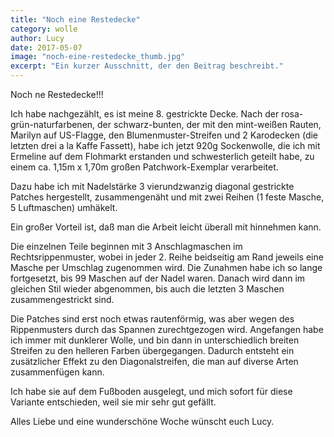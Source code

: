 ```yaml
---
title: "Noch eine Restedecke"
category: wolle
author: Lucy
date: 2017-05-07
image: "noch-eine-restedecke_thumb.jpg"
excerpt: "Ein kurzer Ausschnitt, der den Beitrag beschreibt."
---
```



Noch ne Restedecke!!!

Ich habe nachgezählt, es ist meine 8. gestrickte Decke. Nach der rosa-grün-naturfarbenen, der schwarz-bunten, der mit den mint-weißen Rauten, Marilyn auf US-Flagge, den Blumenmuster-Streifen und 2 Karodecken (die letzten drei a la Kaffe Fassett), habe ich jetzt 920g Sockenwolle, die ich mit Ermeline auf dem Flohmarkt erstanden und schwesterlich geteilt habe, zu einem ca. 1,15m x 1,70m großen Patchwork-Exemplar verarbeitet.

Dazu habe ich mit Nadelstärke 3 vierundzwanzig diagonal gestrickte Patches hergestellt, zusammengenäht und mit zwei Reihen (1 feste Masche, 5 Luftmaschen) umhäkelt.

Ein großer Vorteil ist, daß man die Arbeit leicht überall mit hinnehmen kann.

Die einzelnen Teile beginnen mit 3 Anschlagmaschen im Rechtsrippenmuster, wobei in jeder 2. Reihe beidseitig am Rand jeweils eine Masche per Umschlag zugenommen wird. Die Zunahmen habe ich so lange fortgesetzt, bis 99 Maschen auf der Nadel waren. Danach wird dann im gleichen Stil wieder abgenommen, bis auch die letzten 3 Maschen zusammengestrickt sind.

Die Patches sind erst noch etwas rautenförmig, was aber wegen des Rippenmusters durch das Spannen zurechtgezogen wird. Angefangen habe ich immer mit dunklerer Wolle, und bin dann in unterschiedlich breiten Streifen zu den helleren Farben übergegangen. Dadurch entsteht ein zusätzlicher Effekt zu den Diagonalstreifen, die man auf diverse Arten zusammenfügen kann.

Ich habe sie auf dem Fußboden ausgelegt, und mich sofort für diese Variante entschieden, weil sie mir sehr gut gefällt.

Alles Liebe und eine wunderschöne Woche wünscht euch Lucy.


